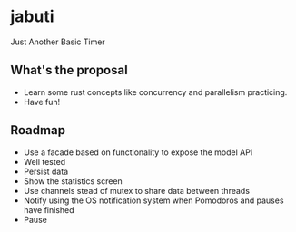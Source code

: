 # jabuti
Just Another Basic Timer

## What's the proposal
- Learn some rust concepts like concurrency and parallelism practicing.
- Have fun!

## Roadmap
- Use a facade based on functionality to expose the model API
- Well tested
- Persist data
- Show the statistics screen
- Use channels stead of mutex to share data between threads
- Notify using the OS notification system when Pomodoros and pauses have finished
- Pause